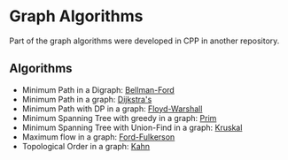 # Graph Algorithms

Part of the graph algorithms were developed in CPP in another repository.

## Algorithms
- Minimum Path in a Digraph: [Bellman-Ford](https://github.com/TETEURYAN/GraphTeory/tree/main/bellman)
- Minimum Path in a graph: [Dijkstra's](https://github.com/TETEURYAN/GraphTeory/tree/main/dijkstra)
- Minimum Path with DP in a graph: [Floyd-Warshall](https://github.com/TETEURYAN/GraphTeory/tree/main/warshall)
- Minimum Spanning Tree with greedy in a graph: [Prim](https://github.com/TETEURYAN/GraphTeory/tree/main/prim)
- Minimum Spanning Tree with Union-Find in a graph: [Kruskal](https://github.com/TETEURYAN/GraphTeory/tree/main/kruskal)
- Maximum flow in a graph: [Ford-Fulkerson](https://github.com/TETEURYAN/GraphTeory/tree/main/fulkerson)
- Topological Order in a graph: [Kahn](https://github.com/TETEURYAN/GraphTeory/tree/main/Kahn)
